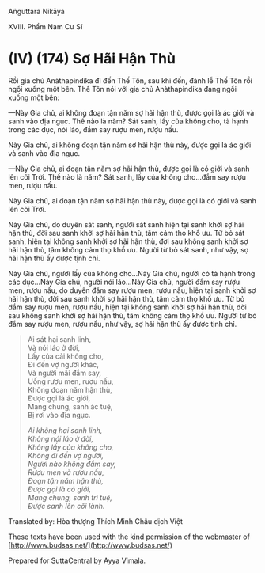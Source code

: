 Aṅguttara Nikāya

XVIII. Phẩm Nam Cư Sĩ

# (IV) (174) Sợ Hãi Hận Thù

Rồi gia chủ Anàthapindika đi đến Thế Tôn, sau khi đến, đảnh lễ Thế Tôn rồi ngồi xuống một bên. Thế Tôn nói với gia chủ Anàthapindika đang ngồi xuống một bên:

—Này Gia chủ, ai không đoạn tận năm sợ hãi hận thù, được gọi là ác giới và sanh vào địa ngục. Thế nào là năm? Sát sanh, lấy của không cho, tà hạnh trong các dục, nói láo, đắm say rượu men, rượu nấu.

Này Gia chủ, ai không đoạn tận năm sợ hãi hận thù này, được gọi là ác giới và sanh vào địa ngục.

—Này Gia chủ, ai đoạn tận năm sợ hãi hận thù, được gọi là có giới và sanh lên cõi Trời. Thế nào là năm? Sát sanh, lấy của không cho...đắm say rượu men, rượu nấu.

Này Gia chủ, ai đoạn tận năm sợ hãi hận thù này, được gọi là có giới và sanh lên cõi Trời.

Này Gia chủ, do duyên sát sanh, người sát sanh hiện tại sanh khởi sợ hãi hận thù, đời sau sanh khởi sợ hãi hận thù, tâm cảm thọ khổ ưu. Từ bỏ sát sanh, hiện tại không sanh khởi sợ hãi hận thù, đời sau không sanh khởi sợ hãi hận thù, tâm không cảm thọ khổ ưu. Người từ bỏ sát sanh, như vậy, sợ hãi hận thù ấy được tịnh chỉ.

Này Gia chủ, người lấy của không cho...Này Gia chủ, người có tà hạnh trong các dục...Này Gia chủ, người nói láo...Này Gia chủ, người đắm say rượu men, rượu nấu, do duyên đắm say rượu men, rượu nấu, hiện tại sanh khởi sợ hãi hận thù, đời sau sanh khởi sợ hãi hận thù, tâm cảm thọ khổ ưu. Từ bỏ đắm say rượu men, rượu nấu, hiện tại không sanh khởi sợ hãi hận thù, đời sau không sanh khởi sợ hãi hận thù, tâm không cảm thọ khổ ưu. Người từ bỏ đắm say rượu men, rượu nấu, như vậy, sợ hãi hận thù ấy được tịnh chỉ.

> Ai sát hại sanh linh,  
> Và nói láo ở đời,  
> Lấy của cải không cho,  
> Ði đến vợ người khác,  
> Và người mãi đắm say,  
> Uống rượu men, rượu nấu,  
> Không đoạn năm hận thù,  
> Ðược gọi là ác giới,  
> Mạng chung, sanh ác tuệ,  
> Bị rơi vào địa ngục.
> 
> _Ai không hại sanh linh,  
> Không nói láo ở đời,  
> Không lấy của không cho,  
> Không đi đến vợ người,  
> Người nào không đắm say,  
> Rượu men và rượu nấu,  
> Ðoạn tận năm hận thù,  
> Ðược gọi là có giới,  
> Mạng chung, sanh trí tuệ,  
> Ðược sanh lên cõi lành._

Translated by: Hòa thượng Thích Minh Châu dịch Việt

These texts have been used with the kind permission of the webmaster of [http://www.budsas.net/](http://www.budsas.net/)

Prepared for SuttaCentral by Ayya Vimala.